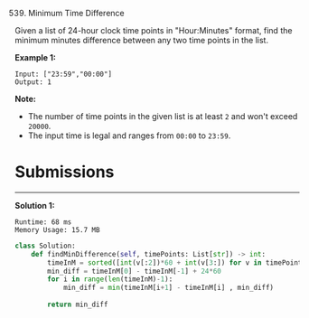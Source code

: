 539. Minimum Time Difference

Given a list of 24-hour clock time points in "Hour:Minutes" format, find the minimum minutes difference between any two time points in the list.

**Example 1:**
```
Input: ["23:59","00:00"]
Output: 1
```

**Note:**

* The number of time points in the given list is at least `2` and won't exceed `20000`.
* The input time is legal and ranges from `00:00` to `23:59`.

# Submissions
---
**Solution 1:**
```
Runtime: 68 ms
Memory Usage: 15.7 MB
```
```python
class Solution:
    def findMinDifference(self, timePoints: List[str]) -> int:
        timeInM = sorted([int(v[:2])*60 + int(v[3:]) for v in timePoints])
        min_diff = timeInM[0] - timeInM[-1] + 24*60
        for i in range(len(timeInM)-1):
            min_diff = min(timeInM[i+1] - timeInM[i] , min_diff)
            
        return min_diff
```